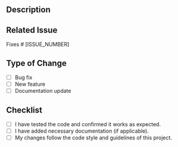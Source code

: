 ## Description



## Related Issue

Fixes # [ISSUE_NUMBER]

## Type of Change

- [ ] Bug fix
- [ ] New feature
- [ ] Documentation update

## Checklist

- [ ] I have tested the code and confirmed it works as expected.
- [ ] I have added necessary documentation (if applicable).
- [ ] My changes follow the code style and guidelines of this project.
